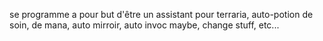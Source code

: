 se programme a pour but d'être un assistant pour terraria,
auto-potion de soin, de mana, auto mirroir, auto invoc maybe, change stuff, etc...